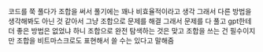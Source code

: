 코드를 쭉 풀다가 조합을 써서 풀기에는 꽤나 비효율적이라고 생각 그래서 다른 방법을 생각해봐도 아닌 것 같아서 그냥 조합으로 문제를 해결 
그래서 문제를 다 풀고 gpt한테 더 좋은 방법은 없었냐 하니 조합으로 완전 탐색하는 것은 맞고 조합을 쓰는 건 필수이지만 조합을 비트마스크로도 표현해서 쓸 수는 있다고 말해줌 
